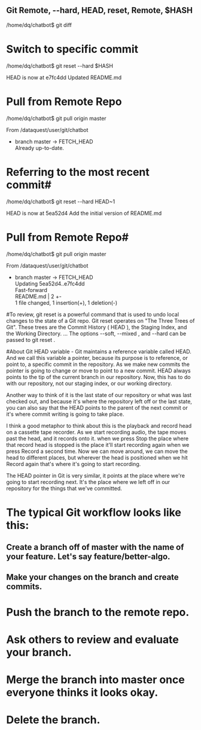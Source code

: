 ## Git Remote, --hard, HEAD, reset, Remote, $HASH

/home/dq/chatbot$ git diff  

# Switch to specific commit 

/home/dq/chatbot$ git reset --hard $HASH 

HEAD is now at e7fc4dd Updated README.md

# Pull from Remote Repo 

/home/dq/chatbot$ git pull origin master 

From /dataquest/user/git/chatbot                                                
 * branch            master     -> FETCH_HEAD                                   
Already up-to-date.  

# Referring to the most recent commit#

/home/dq/chatbot$ git reset --hard HEAD~1

HEAD is now at 5ea52d4 Add the initial version of README.md 

# Pull from Remote Repo#

/home/dq/chatbot$ git pull origin master 

From /dataquest/user/git/chatbot                                                
 * branch            master     -> FETCH_HEAD                                   
Updating 5ea52d4..e7fc4dd                                                       
Fast-forward                                                                    
 README.md | 2 +-                                                               
 1 file changed, 1 insertion(+), 1 deletion(-)                                  

#To review, git reset is a powerful command that is used to undo local changes to the state of a Git repo. Git reset operates on "The Three Trees of Git". These trees are the Commit History ( HEAD ), the Staging Index, and the Working Directory. ... The options --soft, --mixed , and --hard can be passed to git reset .

#About Git HEAD variable - Git maintains a reference variable called HEAD. And we call this variable a pointer, because its purpose is to reference, or point to, a specific commit in the repository. As we make new commits the pointer is going to change or move to point to a new commit. HEAD always points to the tip of the current branch in our repository. Now, this has to do with our repository, not our staging index, or our working directory.

Another way to think of it is the last state of our repository or what was last checked out, and because it's where the repository left off or the last state, you can also say that the HEAD points to the parent of the next commit or it's where commit writing is going to take place.

I think a good metaphor to think about this is the playback and record head on a cassette tape recorder. As we start recording audio, the tape moves past the head, and it records onto it. when we press Stop the place where that record head is stopped is the place it'll start recording again when we press Record a second time. Now we can move around, we can move the head to different places, but wherever the head is positioned when we hit Record again that's where it's going to start recording.

The HEAD pointer in Git is very similar, it points at the place where we're going to start recording next. It's the place where we left off in our repository for the things that we've committed.

# The typical Git workflow looks like this:

## Create a branch off of master with the name of your feature. Let's say feature/better-algo.
## Make your changes on the branch and create commits.
# Push the branch to the remote repo.
# Ask others to review and evaluate your branch.
# Merge the branch into master once everyone thinks it looks okay.
# Delete the branch.
